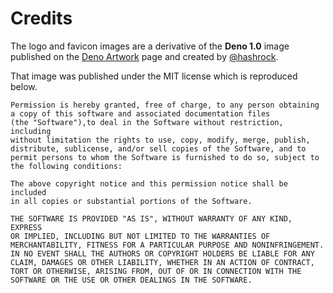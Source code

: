 # Credits

The logo and favicon images are a derivative of the
**Deno 1.0** image published on the [Deno Artwork](https://deno.land/artwork) page and created by [@hashrock](https://twitter.com/hashedrock).

That image was published under the MIT license which is
reproduced below.

```
Permission is hereby granted, free of charge, to any person obtaining
a copy of this software and associated documentation files
(the "Software"),to deal in the Software without restriction, including
without limitation the rights to use, copy, modify, merge, publish,
distribute, sublicense, and/or sell copies of the Software, and to
permit persons to whom the Software is furnished to do so, subject to
the following conditions:

The above copyright notice and this permission notice shall be included
in all copies or substantial portions of the Software.

THE SOFTWARE IS PROVIDED "AS IS", WITHOUT WARRANTY OF ANY KIND, EXPRESS
OR IMPLIED, INCLUDING BUT NOT LIMITED TO THE WARRANTIES OF
MERCHANTABILITY, FITNESS FOR A PARTICULAR PURPOSE AND NONINFRINGEMENT.
IN NO EVENT SHALL THE AUTHORS OR COPYRIGHT HOLDERS BE LIABLE FOR ANY
CLAIM, DAMAGES OR OTHER LIABILITY, WHETHER IN AN ACTION OF CONTRACT,
TORT OR OTHERWISE, ARISING FROM, OUT OF OR IN CONNECTION WITH THE
SOFTWARE OR THE USE OR OTHER DEALINGS IN THE SOFTWARE.
```